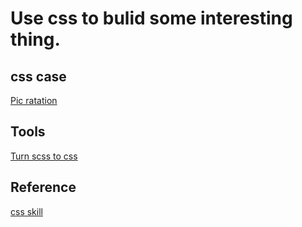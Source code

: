 # Use css to bulid some interesting thing.


## css case
[Pic ratation](http://www.javanx.cn/20200615/css-13/)

## Tools
[Turn scss to css](http://jsrun.net/app/scss)


## Reference
[css skill](https://zhuanlan.zhihu.com/p/107741668)

